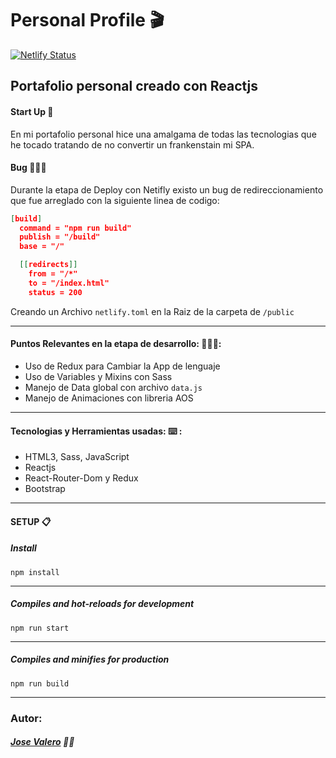 # Personal Profile 🎬

[![Netlify Status](https://api.netlify.com/api/v1/badges/7a31295a-2296-4f0e-9518-61a9d91c223c/deploy-status)](https://app.netlify.com/sites/valero/deploys)

## Portafolio personal creado con Reactjs

#### Start Up 🚀

En mi portafolio personal hice una amalgama de todas las tecnologias que he tocado tratando de no convertir un frankenstain mi SPA.

#### Bug 🐛🐛🐛

Durante la etapa de Deploy con Netifly existo un bug de redireccionamiento que fue arreglado con la siguiente linea de codigo:

```json
[build]
  command = "npm run build"
  publish = "/build"
  base = "/"

  [[redirects]]
    from = "/*"
    to = "/index.html"
    status = 200

```

Creando un Archivo `netlify.toml` en la Raiz de la carpeta de `/public`

---

#### Puntos Relevantes en la etapa de desarrollo: 🤯🤯🤯:

- Uso de Redux para Cambiar la App de lenguaje
- Uso de Variables y Mixins con Sass
- Manejo de Data global con archivo `data.js`
- Manejo de Animaciones con libreria AOS

---

#### Tecnologias y Herramientas usadas: ⌨️ :

- HTML3, Sass, JavaScript
- Reactjs
- React-Router-Dom y Redux
- Bootstrap

---

#### SETUP 📋

##### Install

    npm install

---

##### Compiles and hot-reloads for development

    npm run start

---

##### Compiles and minifies for production

    npm run build

---

### Autor:

##### [Jose Valero](https://www.linkedin.com/in/josemiguelvalero/ 'Jose Valero') 👨‍🎓
